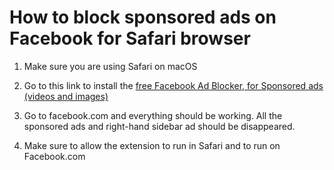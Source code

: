 # How to block sponsored ads on Facebook for Safari browser

1. Make sure you are using Safari on macOS

2. Go to this link to install the [free Facebook Ad Blocker, for Sponsored ads (videos and images)](https://apps.apple.com/app/id6444195366)

3. Go to facebook.com and everything should be working. All the sponsored ads and right-hand sidebar ad should be disappeared.

4. Make sure to allow the extension to run in Safari and to run on Facebook.com
